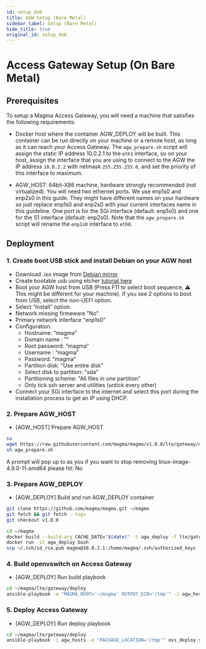 ```yaml
---
id: setup_deb
title: AGW Setup (Bare Metal)
sidebar_label: Setup (Bare Metal)
hide_title: true
original_id: setup_deb
---
```

# Access Gateway Setup (On Bare Metal)
## Prerequisites

To setup a Magma Access Gateway, you will need a machine that
satisfies the following requirements:


- Docker host where the container AGW_DEPLOY will be built. This container can
  be run directly on your machine or a remote host, as long as it can reach
  your Access Gateway. The `agw_prepare.sh` script will assign the static IP
  address 10.0.2.1 to the `eth1` interface, so on your host, assign the
  interface that you are using to connect to the AGW the IP address `10.0.2.2`
  with netmask `255.255.255.0`, and set the priority of this interface to
  maximum.

- AGW_HOST: 64bit-X86 machine, hardware strongly recommended (not virtualized).
  You will need two ethernet ports. We use enp1s0 and enp2s0 in this guide.
  They might have different names on your hardware so just replace enp1s0 and
  enp2s0 with your current interfaces name in this guideline.
  One port is for the SGi interface (default: enp1s0) and one for the S1
  interface (default: enp2s0). Note that the `agw_prepare.sh` script will
  rename the `enp1s0` interface to `eth0`.

## Deployment
### 1. Create boot USB stick and install Debian on your AGW host

- Download .iso image from [Debian mirror](https://cdimage.debian.org/cdimage/archive/9.13.0/amd64/iso-cd/debian-9.13.0-amd64-netinst.iso)
- Create bootable usb using etcher [tutorial here](https://tutorials.ubuntu.com/tutorial/tutorial-create-a-usb-stick-on-macos#0)
- Boot your AGW host from USB
  (Press F11 to select boot sequence, :warning: This might be different for
  your machine). If you see 2 options to boot from USB, select the non-UEFI
  option.
- Select “Install” option.
- Network missing firmeware "No"
- Primary network interface "enp1s0"
- Configuration.
  * Hostname: “magma”
  * Domain name : “”
  * Root password: “magma”
  * Username : “magma”
  * Password: “magma”
  * Partition disk: "Use entire disk"
  * Select disk to partition: "sda"
  * Partitioning scheme: "All files in one partition"
  * Only tick ssh server and utilities (untick every other)
- Connect your SGi interface to the internet and select this port during the
installation process to get an IP using DHCP.

### 2. Prepare AGW_HOST
- [AGW_HOST] Prepare AGW_HOST

```bash
su
wget https://raw.githubusercontent.com/magma/magma/v1.0.0/lte/gateway/deploy/agw_prepare.sh
sh agw_prepare.sh
```

A prompt will pop up to as you if you want to stop removing linux-image-4.9.0-11-amd64 please hit: No

### 3. Prepare AGW_DEPLOY
- [AGW_DEPLOY] Build and run AGW_DEPLOY container

```bash
git clone https://github.com/magma/magma.git ~/magma
git fetch && git fetch --tags
git checkout v1.0.0

cd ~/magma
docker build --build-arg CACHE_DATE="$(date)" -t agw_deploy -f lte/gateway/docker/deploy/Dockerfile .
docker run -it agw_deploy bash
scp ~/.ssh/id_rsa.pub magma@10.0.2.1:/home/magma/.ssh/authorized_keys
```

### 4. Build openvswitch on Access Gateway
- [AGW_DEPLOY] Run build playbook

``` bash
cd ~/magma/lte/gateway/deploy
ansible-playbook -e "MAGMA_ROOT='~/magma' OUTPUT_DIR='/tmp'" -i agw_hosts ovs_build.yml
```

### 5. Deploy Access Gateway
- [AGW_DEPLOY] Run deploy playbook

``` bash
cd ~/magma/lte/gateway/deploy
ansible-playbook -i agw_hosts -e "PACKAGE_LOCATION='/tmp'" ovs_deploy.yml
```
